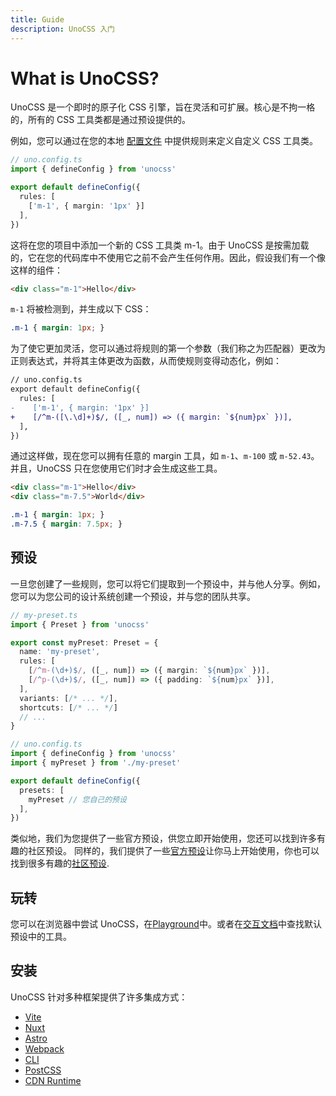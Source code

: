 ```yaml
---
title: Guide
description: UnoCSS 入门
---
```


# What is UnoCSS?

UnoCSS 是一个即时的原子化 CSS 引擎，旨在灵活和可扩展。核心是不拘一格的，所有的 CSS 工具类都是通过预设提供的。

例如，您可以通过在您的本地 [配置文件](/guide/config-file) 中提供规则来定义自定义 CSS 工具类。

```ts
// uno.config.ts
import { defineConfig } from 'unocss'

export default defineConfig({
  rules: [
    ['m-1', { margin: '1px' }]
  ],
})
```
这将在您的项目中添加一个新的 CSS 工具类 m-1。由于 UnoCSS 是按需加载的，它在您的代码库中不使用它之前不会产生任何作用。因此，假设我们有一个像这样的组件：

```html
<div class="m-1">Hello</div>
```

`m-1` 将被检测到，并生成以下 CSS：

```css
.m-1 { margin: 1px; }
```
为了使它更加灵活，您可以通过将规则的第一个参数（我们称之为匹配器）更改为正则表达式，并将其主体更改为函数，从而使规则变得动态化，例如：

```diff
// uno.config.ts
export default defineConfig({
  rules: [
-    ['m-1', { margin: '1px' }]
+    [/^m-([\.\d]+)$/, ([_, num]) => ({ margin: `${num}px` })],
  ],
})
```
通过这样做，现在您可以拥有任意的 margin 工具，如 `m-1`、`m-100` 或 `m-52.43`。并且，UnoCSS 只在您使用它们时才会生成这些工具。


```html
<div class="m-1">Hello</div>
<div class="m-7.5">World</div>
```

```css
.m-1 { margin: 1px; }
.m-7.5 { margin: 7.5px; }
```

## 预设
一旦您创建了一些规则，您可以将它们提取到一个预设中，并与他人分享。例如，您可以为您公司的设计系统创建一个预设，并与您的团队共享。


```ts
// my-preset.ts
import { Preset } from 'unocss'

export const myPreset: Preset = {
  name: 'my-preset',
  rules: [
    [/^m-(\d+)$/, ([_, num]) => ({ margin: `${num}px` })],
    [/^p-(\d+)$/, ([_, num]) => ({ padding: `${num}px` })],
  ],
  variants: [/* ... */],
  shortcuts: [/* ... */]
  // ...
}
```

```ts
// uno.config.ts
import { defineConfig } from 'unocss'
import { myPreset } from './my-preset'

export default defineConfig({
  presets: [
    myPreset // 您自己的预设
  ],
})
```
类似地，我们为您提供了一些官方预设，供您立即开始使用，您还可以找到许多有趣的社区预设。
同样的，我们提供了一些[官方预设](/presets/)让你马上开始使用，你也可以找到很多有趣的[社区预设](/presets/#community).

## 玩转

您可以在浏览器中尝试 UnoCSS，在<a href="/play/" target="_blank">Playground</a>中。或者在<a href="/interactive/" target="_blank">交互文档</a>中查找默认预设中的工具。


## 安装

UnoCSS 针对多种框架提供了许多集成方式：

<!-- // TODO: make a grid with icons -->

- [Vite](/integrations/vite)
- [Nuxt](/integrations/nuxt)
- [Astro](/integrations/astro)
- [Webpack](/integrations/webpack)
- [CLI](/integrations/cli)
- [PostCSS](/integrations/postcss)
- [CDN Runtime](/integrations/runtime)
